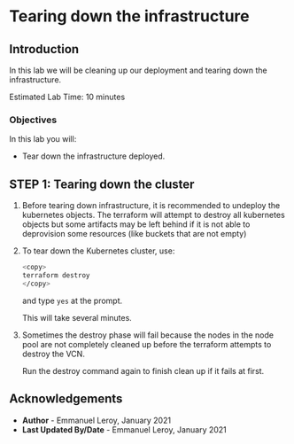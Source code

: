 # Tearing down the infrastructure

## Introduction

In this lab we will be cleaning up our deployment and tearing down the infrastructure.

Estimated Lab Time: 10 minutes

### Objectives

In this lab you will:

- Tear down the infrastructure deployed.

## **STEP 1:** Tearing down the cluster

1. Before tearing down infrastructure, it is recommended to undeploy the kubernetes objects. The terraform will attempt to destroy all kubernetes objects but some artifacts may be left behind if it is not able to deprovision some resources (like buckets that are not empty)

2. To tear down the Kubernetes cluster, use:

    ```bash
    <copy>
    terraform destroy
    </copy>
    ```

    and type `yes` at the prompt.

    This will take several minutes.

3. Sometimes the destroy phase will fail because the nodes in the node pool are not completely cleaned up before the terraform attempts to destroy the VCN.

    Run the destroy command again to finish clean up if it fails at first.



## Acknowledgements

 - **Author** - Emmanuel Leroy, January 2021
 - **Last Updated By/Date** - Emmanuel Leroy, January 2021
